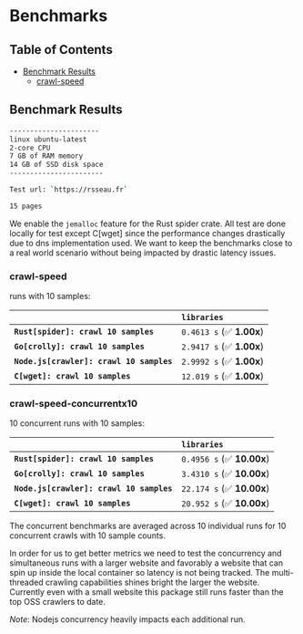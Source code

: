 # Benchmarks

## Table of Contents

- [Benchmark Results](#benchmark-results)
  - [crawl-speed](#crawl-speed)

## Benchmark Results

```sh
----------------------
linux ubuntu-latest
2-core CPU
7 GB of RAM memory
14 GB of SSD disk space
-----------------------

Test url: `https://rsseau.fr`

15 pages
```

We enable the `jemalloc` feature for the Rust spider crate. All test are done locally for test except C[wget]
since the performance changes drastically due to dns implementation used. We want to keep the
benchmarks close to a real world scenario without being impacted by drastic latency issues.

### crawl-speed

runs with 10 samples:

|                                          | `libraries`               |
| :--------------------------------------- | :------------------------ |
| **`Rust[spider]: crawl 10 samples`**     | `0.4613 s` (✅ **1.00x**) |
| **`Go[crolly]: crawl 10 samples`**       | `2.9417 s` (✅ **1.00x**) |
| **`Node.js[crawler]: crawl 10 samples`** | `2.9992 s` (✅ **1.00x**) |
| **`C[wget]: crawl 10 samples`**          | `12.019 s` (✅ **1.00x**) |

### crawl-speed-concurrentx10

10 concurrent runs with 10 samples:

|                                          | `libraries`                |
| :--------------------------------------- | :------------------------- |
| **`Rust[spider]: crawl 10 samples`**     | `0.4956 s` (✅ **10.00x**) |
| **`Go[crolly]: crawl 10 samples`**       | `3.4310 s` (✅ **10.00x**) |
| **`Node.js[crawler]: crawl 10 samples`** | `22.174 s` (✅ **10.00x**) |
| **`C[wget]: crawl 10 samples`**          | `20.952 s` (✅ **10.00x**) |

The concurrent benchmarks are averaged across 10 individual runs for 10 concurrent crawls with 10 sample counts.

In order for us to get better metrics we need to test the concurrency and simultaneous runs with a larger website and favorably a website that can spin up inside the local container so latency is not being tracked. The multi-threaded crawling capabilities shines bright the larger the website.
Currently even with a small website this package still runs faster than the top OSS crawlers to date.

_Note_: Nodejs concurrency heavily impacts each additional run.
